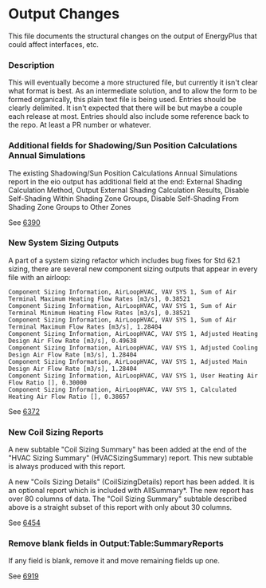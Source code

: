 Output Changes
==============

This file documents the structural changes on the output of EnergyPlus that could affect interfaces, etc.

### Description

This will eventually become a more structured file, but currently it isn't clear what format is best. As an intermediate solution, and to allow the form to be formed organically, this plain text file is being used. Entries should be clearly delimited.  It isn't expected that there will be but maybe a couple each release at most. Entries should also include some reference back to the repo.  At least a PR number or whatever.

### Additional fields for Shadowing/Sun Position Calculations Annual Simulations

The existing Shadowing/Sun Position Calculations Annual Simulations report in the eio output has additional field at the end:
External Shading Calculation Method, Output External Shading Calculation Results, Disable Self-Shading Within Shading Zone Groups, Disable Self-Shading From Shading Zone Groups to Other Zones

See [6390](https://github.com/NREL/EnergyPlus/pull/6390)

### New System Sizing Outputs

A part of a system sizing refactor which includes bug fixes for Std 62.1 sizing, there are several new component sizing outputs that appear in every file with an airloop:
```
Component Sizing Information, AirLoopHVAC, VAV SYS 1, Sum of Air Terminal Maximum Heating Flow Rates [m3/s], 0.38521
Component Sizing Information, AirLoopHVAC, VAV SYS 1, Sum of Air Terminal Minimum Heating Flow Rates [m3/s], 0.38521
Component Sizing Information, AirLoopHVAC, VAV SYS 1, Sum of Air Terminal Maximum Flow Rates [m3/s], 1.28404
Component Sizing Information, AirLoopHVAC, VAV SYS 1, Adjusted Heating Design Air Flow Rate [m3/s], 0.49638
Component Sizing Information, AirLoopHVAC, VAV SYS 1, Adjusted Cooling Design Air Flow Rate [m3/s], 1.28404
Component Sizing Information, AirLoopHVAC, VAV SYS 1, Adjusted Main Design Air Flow Rate [m3/s], 1.28404
Component Sizing Information, AirLoopHVAC, VAV SYS 1, User Heating Air Flow Ratio [], 0.30000
Component Sizing Information, AirLoopHVAC, VAV SYS 1, Calculated Heating Air Flow Ratio [], 0.38657
```

See [6372](https://github.com/NREL/EnergyPlus/pull/6372)

### New Coil Sizing Reports

A new subtable "Coil Sizing Summary" has been added at the end of the "HVAC Sizing Summary" (HVACSizingSummary) report. This new subtable is always produced with this report.

A new "Coils Sizing Details" (CoilSizingDetails) report has been added. It is an optional report which is included with AllSummary*. The new report has over 80 columns of data. The "Coil Sizing Summary" subtable described above is a straight subset of this report with only about 30 columns.

See [6454](https://github.com/NREL/EnergyPlus/pull/6454)

### Remove blank fields in Output:Table:SummaryReports
If any field is blank, remove it and move remaining fields up one.

See [6919](https://github.com/NREL/EnergyPlus/issues/6919)
